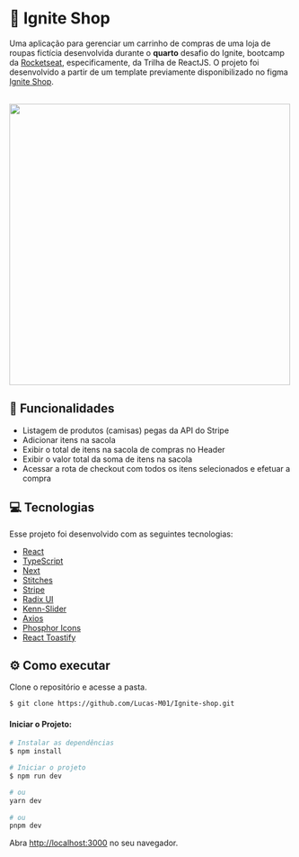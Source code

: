 # 🛒 Ignite Shop

Uma aplicação para gerenciar um carrinho de compras de uma loja de roupas fictícia desenvolvida durante o <strong>quarto</strong> desafio do Ignite, bootcamp 
da [Rocketseat](https://www.rocketseat.com.br/ "Site da rocketseat"), especificamente, da Trilha de ReactJS. O projeto foi desenvolvido a partir de um template 
previamente disponibilizado no figma [Ignite Shop](https://www.figma.com/file/FxlDRKOmznBbTH8DsTgnZU/Ignite-Shop-2.0/duplicate "Template do Ignite Shop").

&nbsp;&nbsp;&nbsp;&nbsp;&nbsp;&nbsp;&nbsp;&nbsp;&nbsp;&nbsp;&nbsp;&nbsp;&nbsp;&nbsp;&nbsp;&nbsp;&nbsp;&nbsp;&nbsp;&nbsp;&nbsp;&nbsp;&nbsp;&nbsp;&nbsp;&nbsp;&nbsp;&nbsp;&nbsp;&nbsp;&nbsp;&nbsp;&nbsp;&nbsp;&nbsp;&nbsp;&nbsp;&nbsp;&nbsp;&nbsp;&nbsp;&nbsp;&nbsp;&nbsp;&nbsp;&nbsp;&nbsp;&nbsp;&nbsp;&nbsp;&nbsp;&nbsp;&nbsp;&nbsp;<img src="https://user-images.githubusercontent.com/82176047/223178716-32d3a2c2-3abf-4f1b-9334-6e41366d758d.png" width="500"/>

 ## 🔧 Funcionalidades
  <ul>
    <li>Listagem de produtos (camisas) pegas da API do Stripe</li>
    <li>Adicionar itens na sacola</li>
    <li>Exibir o total de itens na sacola de compras no Header</li>
    <li>Exibir o valor total da soma de itens na sacola</li>
    <li>Acessar a rota de checkout com todos os itens selecionados e efetuar a compra</li>
  </ul>
 
 ## 💻 Tecnologias
Esse projeto foi desenvolvido com as seguintes tecnologias:

- [React](https://reactjs.org/)
- [TypeScript](https://www.typescriptlang.org)
- [Next](https://nextjs.org/)
- [Stitches](https://stitches.dev/)
- [Stripe](https://stripe.com/en-br)
- [Radix UI](https://www.radix-ui.com/)
- [Kenn-Slider](https://keen-slider.io/)
- [Axios](https://axios-http.com/docs/intro)
- [Phosphor Icons](https://phosphoricons.com/)
- [React Toastify](https://fkhadra.github.io/react-toastify/introduction)

## ⚙ Como executar

Clone o repositório e acesse a pasta.

```bash
$ git clone https://github.com/Lucas-M01/Ignite-shop.git
```

#### Iniciar o Projeto:

```bash
# Instalar as dependências
$ npm install

# Iniciar o projeto
$ npm run dev

# ou
yarn dev
  
# ou
pnpm dev
```

Abra [http://localhost:3000](http://localhost:3000) no seu navegador.
